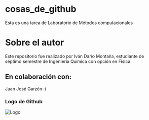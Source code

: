 # cosas_de_github
Esta es una tarea de Laboratorio de Métodos computacionales

# Sobre el autor
Este repositorio fue realizado por Iván Darío Montaña, estudiante de séptimo semestre de Ingeniería Química con opción en Física. 

## En colaboración con:
Juan José Garzón :)

### Logo de Github


![Logo](https://www.globetesting.com/wp-content/uploads/2019/01/githublogo.png)

